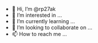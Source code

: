 - 👋 Hi, I’m @rp27ak
- 👀 I’m interested in ...
- 🌱 I’m currently learning ...
- 💞️ I’m looking to collaborate on ...
- 📫 How to reach me ...

<!---
rp27ak/rp27ak is a ✨ special ✨ repository because its `README.md` (this file) appears on your GitHub profile.
You can click the Preview link to take a look at your changes.
--->
